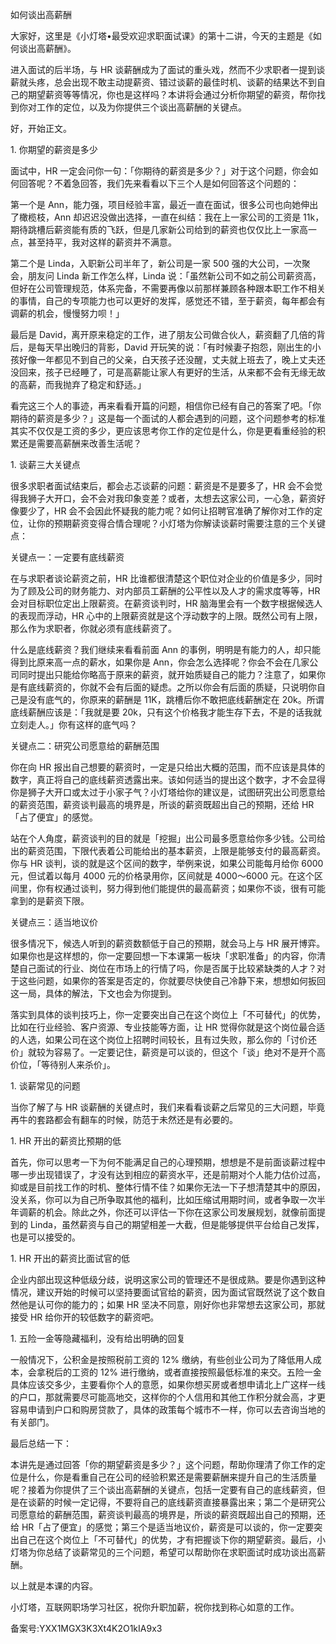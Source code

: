 如何谈出高薪酬

大家好，这里是《小灯塔•最受欢迎求职面试课》的第十二讲，今天的主题是《如何谈出高薪酬》。

进入面试的后半场，与 HR 谈薪酬成为了面试的重头戏，然而不少求职者一提到谈薪就头疼，总会出现不敢主动提薪资、错过谈薪的最佳时机、谈薪的结果达不到自己的期望薪资等等情况，你也是这样吗？本讲将会通过分析你期望的薪资，帮你找到你对工作的定位，以及为你提供三个谈出高薪酬的关键点。

好，开始正文。

1\. 你期望的薪资是多少

面试中，HR 一定会问你一句：「你期待的薪资是多少？」对于这个问题，你会如何回答呢？不着急回答，我们先来看看以下三个人是如何回答这个问题的：

第一个是 Ann，能力强，项目经验丰富，最近一直在面试，很多公司也向她伸出了橄榄枝，Ann 却迟迟没做出选择，一直在纠结：我在上一家公司的工资是 11k，期待跳槽后薪资能有质的飞跃，但是几家新公司给到的薪资也仅仅比上一家高一点，甚至持平，我对这样的薪资并不满意。

第二个是 Linda，入职新公司半年了，新公司是一家 500 强的大公司，一次聚会，朋友问 Linda 新工作怎么样，Linda 说：「虽然新公司不如之前公司薪资高，但好在公司管理规范，体系完备，不需要再像以前那样兼顾各种跟本职工作不相关的事情，自己的专项能力也可以更好的发挥，感觉还不错，至于薪资，每年都会有调薪的机会，慢慢努力呗！」

最后是 David，离开原来稳定的工作，进了朋友公司做合伙人，薪资翻了几倍的背后，是每天早出晚归的背影，David 开玩笑的说：「有时候妻子抱怨，刚出生的小孩好像一年都见不到自己的父亲，白天孩子还没醒，丈夫就上班去了，晚上丈夫还没回来，孩子已经睡了，可是高薪能让家人有更好的生活，从来都不会有无缘无故的高薪，而我抛弃了稳定和舒适。」

看完这三个人的事迹，再来看看开篇的问题，相信你已经有自己的答案了吧。「你期待的薪资是多少？」这是每一个面试的人都会遇到的问题，这个问题参考的标准其实不仅仅是工资的多少，更应该思考你工作的定位是什么，你是更看重经验的积累还是需要高薪酬来改善生活呢？

1\. 谈薪三大关键点

很多求职者面试结束后，都会忐忑谈薪的问题：薪资是不是要多了，HR 会不会觉得我狮子大开口，会不会对我印象变差？或者，太想去这家公司，一心急，薪资好像要少了，HR 会不会因此怀疑我的能力呢？如何让招聘官准确了解你对工作的定位，让你的预期薪资变得合情合理呢？小灯塔为你解读谈薪时需要注意的三个关键点：

关键点一：一定要有底线薪资

在与求职者谈论薪资之前，HR 比谁都很清楚这个职位对企业的价值是多少，同时为了顾及公司的财务能力、对内部员工薪酬的公平性以及人才的需求度等等，HR 会对目标职位定出上限薪资。在薪资谈判时，HR 脑海里会有一个数字根据候选人的表现而浮动，HR 心中的上限薪资就是这个浮动数字的上限。既然公司有上限，那么作为求职者，你就必须有底线薪资了。

什么是底线薪资？我们继续来看看前面 Ann 的事例，明明是有能力的人，却只能得到比原来高一点的薪水，如果你是 Ann，你会怎么选择呢？你会不会在几家公司同时提出只能给你略高于原来的薪资，就开始质疑自己的能力？注意了，如果你是有底线薪资的，你就不会有后面的疑虑。之所以你会有后面的质疑，只说明你自己是没有底气的，你原来的薪酬是 11K，跳槽后你不敢把底线薪酬定在 20k。所谓底线薪酬应该是：「我就是要 20k，只有这个价格我才能生存下去，不是的话我就立刻走人。」你有这样的底气吗？

关键点二：研究公司愿意给的薪酬范围

你在向 HR 报出自己想要的薪资时，一定是只给出大概的范围，而不应该是具体的数字，真正将自己的底线薪资透露出来。该如何适当的提出这个数字，才不会显得你是狮子大开口或太过于小家子气？小灯塔给你的建议是，试图研究出公司愿意给的薪资范围，薪资谈判最高的境界是，所谈的薪资既超出自己的预期，还给 HR「占了便宜」的感觉。

站在个人角度，薪资谈判的目的就是「挖掘」出公司最多愿意给你多少钱。公司给出的薪资范围，下限代表着公司能给出的基本薪资，上限是能够支付的最高薪资。你与 HR 谈判，谈的就是这个区间的数字，举例来说，如果公司能每月给你 6000 元，但试着以每月 4000 元的价格录用你，区间就是 4000～6000 元。在这个区间里，你有权通过谈判，努力得到他们能提供的最高薪资；如果你不谈，很有可能拿到的是薪资下限。

关键点三：适当地议价

很多情况下，候选人听到的薪资数额低于自己的预期，就会马上与 HR 展开博弈。如果你也是这样想的，你一定要回想一下本课第一板块「求职准备」的内容，你清楚自己面试的行业、岗位在市场上的行情了吗，你是否属于比较紧缺类的人才？对于这些问题，如果你的答案是否定的，你就要尽快使自己冷静下来，想想如何扳回这一局，具体的解法，下文也会为你提到。

落实到具体的谈判技巧上，你一定要突出自己在这个岗位上「不可替代」的优势，比如在行业经验、客户资源、专业技能等方面，让 HR 觉得你就是这个岗位最合适的人选，如果公司在这个岗位上招聘时间较长，且有过失败，那么你的「讨价还价」就较为容易了。一定要记住，薪资是可以谈的，但这个「谈」绝对不是开个高价位，「等待别人来杀价」。

1\. 谈薪常见的问题

当你了解了与 HR 谈薪酬的关键点时，我们来看看谈薪之后常见的三大问题，毕竟再牛的套路都会有翻车的时候，防范于未然还是有必要的。

1\. HR 开出的薪资比预期的低

首先，你可以思考一下为何不能满足自己的心理预期，想想是不是前面谈薪过程中哪一步出现错误了，才没有达到相应的薪资水平，还是前期对个人能力估价过高，抑或是目前找工作的时机、整体行情不佳？如果你无法一下子想清楚其中的原因，没关系，你可以为自己所争取其他的福利，比如压缩试用期时间，或者争取一次半年调薪的机会。除此之外，你还可以评估一下你在这家公司发展规划，就像前面提到的 Linda，虽然薪资与自己的期望相差一大截，但是能够提供平台给自己发挥，也是可以接受的。

1\. HR 开出的薪资比面试官的低

企业内部出现这种低级分歧，说明这家公司的管理还不是很成熟。要是你遇到这种情况，建议开始的时候可以坚持要面试官给的薪资，因为面试官既然说了这个数自然他是认可你的能力的；如果 HR 坚决不同意，刚好你也非常想去这家公司，那就接受 HR 给你开的较低数字的薪资吧。

1\. 五险一金等隐藏福利，没有给出明确的回复

一般情况下，公积金是按照税前工资的 12\% 缴纳，有些创业公司为了降低用人成本，会拿税后的工资的 12\% 进行缴纳，或者直接按照最低标准的来交。五险一金具体应该交多少，主要看你个人的意愿，如果你想买房或者想申请北上广这样一线的户口，那就需要尽可能高地交，这样你的个人信用和其他工作积分就会高，才更容易申请到户口和购房贷款了，具体的政策每个城市不一样，你可以去咨询当地的有关部门。

最后总结一下：

本讲先是通过回答「你的期望薪资是多少？」这个问题，帮助你理清了你工作的定位是什么，你是看重自己在公司的经验积累还是需要薪酬来提升自己的生活质量呢？接着为你提供了三个谈出高薪酬的关键点，包括一定要有自己的底线薪资，但是在谈薪的时候一定记得，不要将自己的底线薪资直接暴露出来；第二个是研究公司愿意给的薪酬范围，薪资谈判最高的境界是，所谈的薪资既超出自己的预期，还给 HR「占了便宜」的感觉；第三个是适当地议价，薪资是可以谈的，你一定要突出自己在这个岗位上「不可替代」的优势，才有把握谈下你的期望薪资。最后，小灯塔为你总结了谈薪常见的三个问题，希望可以帮助你在求职面试时成功谈出高薪酬。

以上就是本课的内容。

小灯塔，互联网职场学习社区，祝你升职加薪，祝你找到称心如意的工作。

备案号:YXX1MGX3K3Xt4K2O1kIA9x3